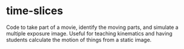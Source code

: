 # time-slices
Code to take part of a movie, identify the moving parts, and simulate a multiple exposure image. Useful for teaching kinematics and having students calculate the motion of things from a static image.
